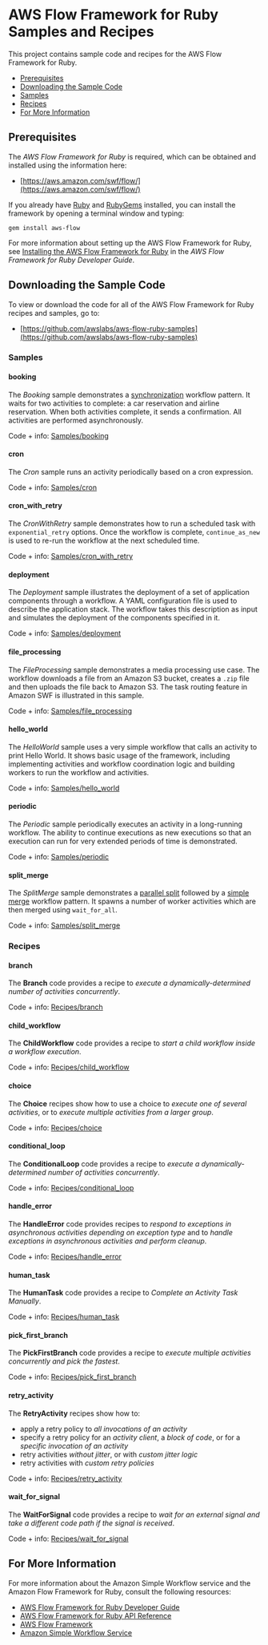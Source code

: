AWS Flow Framework for Ruby Samples and Recipes
===============================================

This project contains sample code and recipes for the AWS Flow Framework
for Ruby.

-   [Prerequisites](#prerequisites)
-   [Downloading the Sample Code](#downloading-the-sample-code)
-   [Samples](#samples)
-   [Recipes](#recipes)
-   [For More Information](#for-more-information)

Prerequisites
-------------

The *AWS Flow Framework for Ruby* is required, which can be obtained and
installed using the information here:

-   [https://aws.amazon.com/swf/flow/](https://aws.amazon.com/swf/flow/)

If you already have [Ruby](https://www.ruby-lang.org/) and
[RubyGems](http://rubygems.org/) installed, you can install the
framework by opening a terminal window and typing:

~~~~
gem install aws-flow
~~~~

For more information about setting up the AWS Flow Framework for Ruby,
see [Installing the AWS Flow Framework for
Ruby](http://docs.aws.amazon.com/amazonswf/latest/awsrbflowguide/installing.html)
in the *AWS Flow Framework for Ruby Developer Guide*.

Downloading the Sample Code
---------------------------

To view or download the code for all of the AWS Flow Framework for Ruby
recipes and samples, go to:

-   [https://github.com/awslabs/aws-flow-ruby-samples](https://github.com/awslabs/aws-flow-ruby-samples)

### Samples

#### booking

The *Booking* sample demonstrates a
[synchronization](http://docs.aws.amazon.com/amazonswf/latest/awsrbflowguide/programming-workflow-patterns.html#programming-workflow-patterns-synchronization)
workflow pattern. It waits for two activities to complete: a car
reservation and airline reservation. When both activities complete, it
sends a confirmation. All activities are performed asynchronously.

Code + info: [Samples/booking](Samples/booking/)

#### cron

The *Cron* sample runs an activity periodically based on a cron
expression.

Code + info: [Samples/cron](Samples/cron/)

#### cron\_with\_retry

The *CronWithRetry* sample demonstrates how to run a scheduled task with
`exponential_retry` options. Once the workflow is
complete, `continue_as_new` is used to re-run the
workflow at the next scheduled time.

Code + info: [Samples/cron\_with\_retry](Samples/cron_with_retry/)

#### deployment

The *Deployment* sample illustrates the deployment of a set of
application components through a workflow. A YAML configuration file is
used to describe the application stack. The workflow takes this
description as input and simulates the deployment of the components
specified in it.

Code + info: [Samples/deployment](Samples/deployment/)

#### file\_processing

The *FileProcessing* sample demonstrates a media processing use case.
The workflow downloads a file from an Amazon S3 bucket, creates a
`.zip` file and then uploads the file back to Amazon
S3. The task routing feature in Amazon SWF is illustrated in this
sample.

Code + info: [Samples/file\_processing](Samples/file_processing/)

#### hello\_world

The *HelloWorld* sample uses a very simple workflow that calls an
activity to print Hello World. It shows basic usage of the framework,
including implementing activities and workflow coordination logic and
building workers to run the workflow and activities.

Code + info: [Samples/hello\_world](Samples/hello_world/)

#### periodic

The *Periodic* sample periodically executes an activity in a
long-running workflow. The ability to continue executions as new
executions so that an execution can run for very extended periods of
time is demonstrated.

Code + info: [Samples/periodic](Samples/periodic/)

#### split\_merge

The *SplitMerge* sample demonstrates a [parallel
split](http://docs.aws.amazon.com/amazonswf/latest/awsrbflowguide/programming-workflow-patterns.html#programming-workflow-patterns-synchronization)
followed by a [simple
merge](http://docs.aws.amazon.com/amazonswf/latest/awsrbflowguide/programming-workflow-patterns.html#programming-workflow-patterns-simple-merge)
workflow pattern. It spawns a number of worker activities which are then
merged using `wait_for_all`.

Code + info: [Samples/split\_merge](Samples/split_merge/)

### Recipes

#### branch

The **Branch** code provides a recipe to *execute a
dynamically-determined number of activities concurrently*.

Code + info: [Recipes/branch](Recipes/branch/)

#### child\_workflow

The **ChildWorkflow** code provides a recipe to *start a child workflow
inside a workflow execution*.

Code + info: [Recipes/child\_workflow](Recipes/child_workflow/)

#### choice

The **Choice** recipes show how to use a choice to *execute one of
several activities*, or to *execute multiple activities from a larger
group*.

Code + info: [Recipes/choice](Recipes/choice/)

#### conditional\_loop

The **ConditionalLoop** code provides a recipe to *execute a
dynamically-determined number of activities concurrently*.

Code + info: [Recipes/conditional\_loop](Recipes/conditional_loop/)

#### handle\_error

The **HandleError** code provides recipes to *respond to exceptions in
asynchronous activities depending on exception type* and to *handle
exceptions in asynchronous activities and perform cleanup*.

Code + info: [Recipes/handle\_error](Recipes/handle_error/)

#### human\_task

The **HumanTask** code provides a recipe to *Complete an Activity Task
Manually*.

Code + info: [Recipes/human\_task](Recipes/human_task/)

#### pick\_first\_branch

The **PickFirstBranch** code provides a recipe to *execute multiple
activities concurrently and pick the fastest*.

Code + info: [Recipes/pick\_first\_branch](Recipes/pick_first_branch/)

#### retry\_activity

The **RetryActivity** recipes show how to:

-   apply a retry policy to *all invocations of an activity*
-   specify a retry policy for an *activity client*, a *block of code*,
    or for a *specific invocation of an activity*
-   retry activities *without jitter*, or with *custom jitter logic*
-   retry activities with *custom retry policies*

Code + info: [Recipes/retry\_activity](Recipes/retry_activity/)

#### wait\_for\_signal

The **WaitForSignal** code provides a recipe to *wait for an external
signal and take a different code path if the signal is received*.

Code + info: [Recipes/wait\_for\_signal](Recipes/wait_for_signal/)

For More Information
--------------------

For more information about the Amazon Simple Workflow service and the
Amazon Flow Framework for Ruby, consult the following resources:

-   [AWS Flow Framework for Ruby Developer
    Guide](http://docs.aws.amazon.com/amazonswf/latest/awsrbflowguide/)
-   [AWS Flow Framework for Ruby API
    Reference](https://docs.aws.amazon.com/amazonswf/latest/awsrbflowapi/)
-   [AWS Flow Framework](http://aws.amazon.com/swf/flow/)
-   [Amazon Simple Workflow Service](http://aws.amazon.com/swf/)

